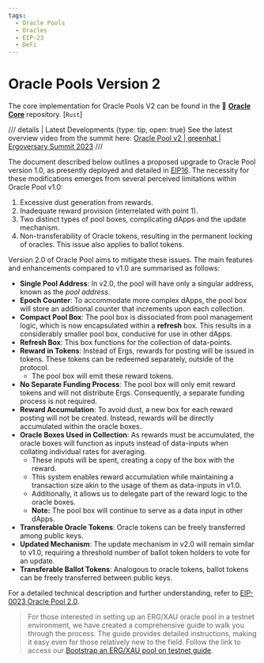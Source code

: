 ```yaml
---
tags:
  - Oracle Pools
  - Oracles
  - EIP-23
  - DeFi
---
```


# Oracle Pools Version 2

The core implementation for Oracle Pools V2 can be found in the 🥇 **[Oracle Core](https://github.com/ergoplatform/oracle-core)** repository. [`Rust`]

/// details | Latest Developments
     {type: tip, open: true}
See the latest overview video from the summit here: [Oracle Pool v2 | greenhat | Ergoversary Summit 2023](https://youtube.com/watch?v=WeQcUmVUhoI)
///

The document described below outlines a proposed upgrade to Oracle Pool version 1.0, as presently deployed and detailed in [EIP16](https://github.com/ergoplatform/eips/blob/eip16/eip-0016.md). The necessity for these modifications emerges from several perceived limitations within Oracle Pool v1.0:

1. Excessive dust generation from rewards.
2. Inadequate reward provision (interrelated with point 1).
3. Two distinct types of pool boxes, complicating dApps and the update mechanism.
4. Non-transferability of Oracle tokens, resulting in the permanent locking of oracles. This issue also applies to ballot tokens.

Version 2.0 of Oracle Pool aims to mitigate these issues. The main features and enhancements compared to v1.0 are summarised as follows:

- **Single Pool Address**: In v2.0, the pool will have only a singular address, known as the *pool address*.
- **Epoch Counter**: To accommodate more complex dApps, the pool box will store an additional counter that increments upon each collection.
- **Compact Pool Box**: The pool box is dissociated from pool management logic, which is now encapsulated within a **refresh** box. This results in a considerably smaller pool box, conducive for use in other dApps.
- **Refresh Box**: This box functions for the collection of data-points.
- **Reward in Tokens**: Instead of Ergs, rewards for posting will be issued in tokens. These tokens can be redeemed separately, outside of the protocol.
  - The pool box will emit these reward tokens.
- **No Separate Funding Process**: The pool box will only emit reward tokens and will not distribute Ergs. Consequently, a separate funding process is not required.
- **Reward Accumulation**: To avoid dust, a new box for each reward posting will not be created. Instead, rewards will be directly accumulated within the oracle boxes.
- **Oracle Boxes Used in Collection**: As rewards must be accumulated, the oracle boxes will function as inputs instead of data-inputs when collating individual rates for averaging.
  - These inputs will be spent, creating a copy of the box with the reward.
  - This system enables reward accumulation while maintaining a transaction size akin to the usage of them as data-inputs in v1.0.
  - Additionally, it allows us to delegate part of the reward logic to the oracle boxes.
  - **Note:** The pool box will continue to serve as a data input in other dApps.
- **Transferable Oracle Tokens**: Oracle tokens can be freely transferred among public keys.
- **Updated Mechanism**: The update mechanism in v2.0 will remain similar to v1.0, requiring a threshold number of ballot token holders to vote for an update.
- **Transferable Ballot Tokens**: Analogous to oracle tokens, ballot tokens can be freely transferred between public keys.

For a detailed technical description and further understanding, refer to [EIP-0023 Oracle Pool 2.0](https://github.com/ergoplatform/eips/pull/41).

> For those interested in setting up an ERG/XAU oracle pool in a testnet environment, we have created a comprehensive guide to walk you through the process. The guide provides detailed instructions, making it easy even for those relatively new to the field. Follow the link to access our [Bootstrap an ERG/XAU pool on testnet guide](https://github.com/ergoplatform/oracle-core/blob/develop/docs/how_to_bootstrap.md).
